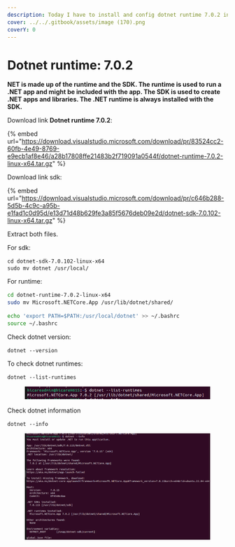 ```yaml
---
description: Today I have to install and config dotnet runtime 7.0.2 in ubuntu server
cover: ../../.gitbook/assets/image (170).png
coverY: 0
---
```


# Dotnet runtime:  7.0.2

**NET is made up of the runtime and the SDK. The runtime is used to run a .NET app and might be included with the app. The SDK is used to create .NET apps and libraries. The .NET runtime is always installed with the SDK.**

Download link **Dotnet runtime 7.0.2**:&#x20;

{% embed url="https://download.visualstudio.microsoft.com/download/pr/83524cc2-60fb-4e49-8769-e9ecb1af8e46/a28b17808ffe21483b2f719091a0544f/dotnet-runtime-7.0.2-linux-x64.tar.gz" %}

Download link sdk:&#x20;

{% embed url="https://download.visualstudio.microsoft.com/download/pr/c646b288-5d5b-4c9c-a95b-e1fad1c0d95d/e13d71d48b629fe3a85f5676deb09e2d/dotnet-sdk-7.0.102-linux-x64.tar.gz" %}

Extract both files.&#x20;

For sdk:

```
cd dotnet-sdk-7.0.102-linux-x64
sudo mv dotnet /usr/local/

```

For runtime:

```bash
cd dotnet-runtime-7.0.2-linux-x64
sudo mv Microsoft.NETCore.App /usr/lib/dotnet/shared/
```

```bash
echo 'export PATH=$PATH:/usr/local/dotnet' >> ~/.bashrc
source ~/.bashrc
```

Check dotnet version:&#x20;

```
dotnet --version
```



To check dotnet runtimes:

```
dotnet --list-runtimes
```

<figure><img src="../../.gitbook/assets/image (168).png" alt=""><figcaption></figcaption></figure>

Check dotnet information

```
dotnet --info
```

<figure><img src="../../.gitbook/assets/image (165).png" alt=""><figcaption></figcaption></figure>

